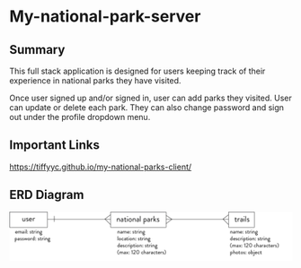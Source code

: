 # My-national-park-server

## Summary
This full stack application is designed for users keeping track of their experience in national parks they have visited.

Once user signed up and/or signed in, user can add parks they visited. User can update or delete each park. They can also change password and sign out under the profile dropdown menu.


## Important Links
https://tiffyyc.github.io/my-national-parks-client/

## ERD Diagram
![erd_diagram](erd_diagram.jpg)
